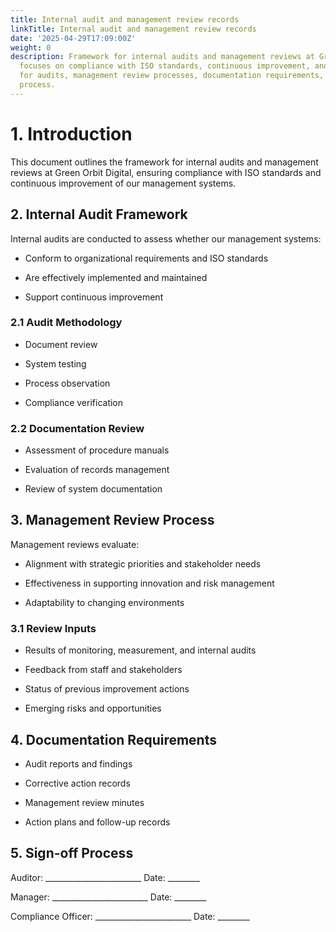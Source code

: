 ```yaml
---
title: Internal audit and management review records
linkTitle: Internal audit and management review records
date: '2025-04-29T17:09:00Z'
weight: 0
description: Framework for internal audits and management reviews at Green Orbit Digital
  focuses on compliance with ISO standards, continuous improvement, and includes methodologies
  for audits, management review processes, documentation requirements, and a sign-off
  process.
---
```



# 1. Introduction

This document outlines the framework for internal audits and management reviews at Green Orbit Digital, ensuring compliance with ISO standards and continuous improvement of our management systems.

## 2. Internal Audit Framework

Internal audits are conducted to assess whether our management systems:

- Conform to organizational requirements and ISO standards

- Are effectively implemented and maintained

- Support continuous improvement

### 2.1 Audit Methodology

- Document review

- System testing

- Process observation

- Compliance verification

### 2.2 Documentation Review

- Assessment of procedure manuals

- Evaluation of records management

- Review of system documentation

## 3. Management Review Process

Management reviews evaluate:

- Alignment with strategic priorities and stakeholder needs

- Effectiveness in supporting innovation and risk management

- Adaptability to changing environments

### 3.1 Review Inputs

- Results of monitoring, measurement, and internal audits

- Feedback from staff and stakeholders

- Status of previous improvement actions

- Emerging risks and opportunities

## 4. Documentation Requirements

- Audit reports and findings

- Corrective action records

- Management review minutes

- Action plans and follow-up records

## 5. Sign-off Process

Auditor: ________________________ Date: ________

Manager: ________________________ Date: ________

Compliance Officer: ________________________ Date: ________